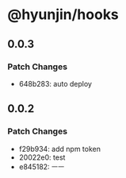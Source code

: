 # @hyunjin/hooks

## 0.0.3

### Patch Changes

- 648b283: auto deploy

## 0.0.2

### Patch Changes

- f29b934: add npm token
- 20022e0: test
- e845182: ㅡㅡ
